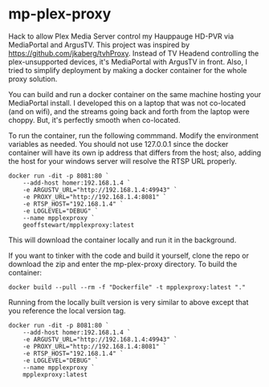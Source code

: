 # mp-plex-proxy
Hack to allow Plex Media Server control my Hauppauge HD-PVR via MediaPortal and ArgusTV. This project was inspired by https://github.com/jkaberg/tvhProxy.  Instead of TV Headend controlling the plex-unsupported devices, it's MediaPortal with ArgusTV in front. Also, I tried to simplify deployment by making a docker container for the whole proxy solution.

You can build and run a docker container on the same machine hosting your MediaPortal install. I developed this on a laptop that was not co-located (and on wifi), and the streams going back and forth from the laptop were choppy. But, it's perfectly smooth when co-located.

To run the container, run the following commmand. Modify the environment variables as needed. You should not use 127.0.0.1 since the docker container will have its own ip address that differs from the host; also, adding the host for your windows server will resolve the RTSP URL properly.
```
docker run -dit -p 8081:80 `
    --add-host homer:192.168.1.4 `
    -e ARGUSTV_URL="http://192.168.1.4:49943" `
    -e PROXY_URL="http://192.168.1.4:8081" `
    -e RTSP_HOST="192.168.1.4" `
    -e LOGLEVEL="DEBUG" `
    --name mpplexproxy `
    geoffstewart/mpplexproxy:latest
```
This will download the container locally and run it in the background.

If you want to tinker with the code and build it yourself, clone the repo or download the zip and enter the mp-plex-proxy directory. To build the container:
```
docker build --pull --rm -f "Dockerfile" -t mpplexproxy:latest "."
```

Running from the locally built version is very similar to above except that you reference the local version tag.
```
docker run -dit -p 8081:80 `
    --add-host homer:192.168.1.4 `
    -e ARGUSTV_URL="http://192.168.1.4:49943" `
    -e PROXY_URL="http://192.168.1.4:8081" `
    -e RTSP_HOST="192.168.1.4" `
    -e LOGLEVEL="DEBUG" `
    --name mpplexproxy `
    mpplexproxy:latest
```

